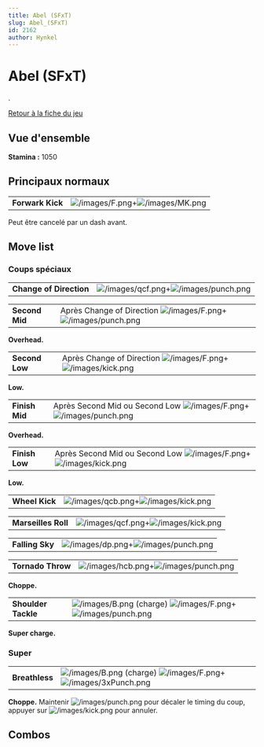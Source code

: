 ```yaml
---
title: Abel (SFxT)
slug: Abel_(SFxT)
id: 2162
author: Hynkel
---
```


# Abel (SFxT)

.

[Retour à la fiche du jeu](Street_Fighter_x_Tekken "wikilink")

## Vue d'ensemble

**Stamina :** 1050

## Principaux normaux

|                  |                                                                         |
|------------------|-------------------------------------------------------------------------|
| **Forwark Kick** | ![](/images/F.png "/images/F.png")+![](/images/MK.png "/images/MK.png") |

Peut être cancelé par un dash avant.

## Move list

### Coups spéciaux

|                         |                                                                                   |
|-------------------------|-----------------------------------------------------------------------------------|
| **Change of Direction** | ![](/images/qcf.png "/images/qcf.png")+![](/images/punch.png "/images/punch.png") |

|                |                                                                                                         |
|----------------|---------------------------------------------------------------------------------------------------------|
| **Second Mid** | Après Change of Direction ![](/images/F.png "/images/F.png")+![](/images/punch.png "/images/punch.png") |

**Overhead.**

|                |                                                                                                       |
|----------------|-------------------------------------------------------------------------------------------------------|
| **Second Low** | Après Change of Direction ![](/images/F.png "/images/F.png")+![](/images/kick.png "/images/kick.png") |

**Low.**

|                |                                                                                                              |
|----------------|--------------------------------------------------------------------------------------------------------------|
| **Finish Mid** | Après Second Mid ou Second Low ![](/images/F.png "/images/F.png")+![](/images/punch.png "/images/punch.png") |

**Overhead.**

|                |                                                                                                            |
|----------------|------------------------------------------------------------------------------------------------------------|
| **Finish Low** | Après Second Mid ou Second Low ![](/images/F.png "/images/F.png")+![](/images/kick.png "/images/kick.png") |

**Low.**

|                |                                                                                 |
|----------------|---------------------------------------------------------------------------------|
| **Wheel Kick** | ![](/images/qcb.png "/images/qcb.png")+![](/images/kick.png "/images/kick.png") |

|                     |                                                                                 |
|---------------------|---------------------------------------------------------------------------------|
| **Marseilles Roll** | ![](/images/qcf.png "/images/qcf.png")+![](/images/kick.png "/images/kick.png") |

|                 |                                                                                 |
|-----------------|---------------------------------------------------------------------------------|
| **Falling Sky** | ![](/images/dp.png "/images/dp.png")+![](/images/punch.png "/images/punch.png") |

|                   |                                                                                   |
|-------------------|-----------------------------------------------------------------------------------|
| **Tornado Throw** | ![](/images/hcb.png "/images/hcb.png")+![](/images/punch.png "/images/punch.png") |

**Choppe.**

|                     |                                                                                                                           |
|---------------------|---------------------------------------------------------------------------------------------------------------------------|
| **Shoulder Tackle** | ![](/images/B.png "/images/B.png") (charge) ![](/images/F.png "/images/F.png")+![](/images/punch.png "/images/punch.png") |

**Super charge.**

### Super

|                |                                                                                                                               |
|----------------|-------------------------------------------------------------------------------------------------------------------------------|
| **Breathless** | ![](/images/B.png "/images/B.png") (charge) ![](/images/F.png "/images/F.png")+![](/images/3xPunch.png "/images/3xPunch.png") |

**Choppe.** Maintenir ![](/images/punch.png "/images/punch.png") pour
décaler le timing du coup, appuyer sur
![](/images/kick.png "/images/kick.png") pour annuler.

## Combos
